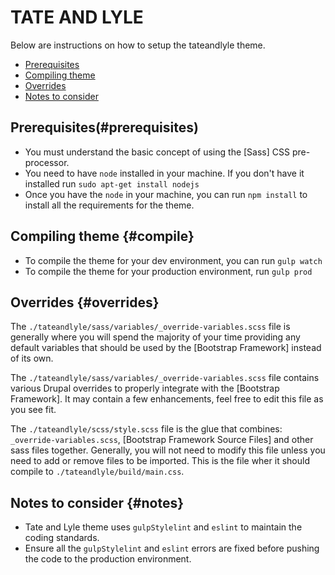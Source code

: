 # TATE AND LYLE

Below are instructions on how to setup the tateandlyle theme.

- [Prerequisites](#prerequisites)
- [Compiling theme](#compile)
- [Overrides](#overrides)
- [Notes to consider](#notes)

## Prerequisites(#prerequisites)
- You must understand the basic concept of using the [Sass] CSS pre-processor.
- You need to have `node` installed in your machine. If you don't have it installed
run `sudo apt-get install nodejs`
- Once you have the `node` in your machine, you can run `npm install` to install all the requirements for the theme.

## Compiling theme {#compile}
- To compile the theme for your dev environment, you can run `gulp watch`
- To compile the theme for your production environment, run `gulp prod`

## Overrides {#overrides}
The `./tateandlyle/sass/variables/_override-variables.scss` file is generally where you will
spend the majority of your time providing any default variables that should be
used by the [Bootstrap Framework] instead of its own.

The `./tateandlyle/sass/variables/_override-variables.scss` file contains various Drupal overrides to
properly integrate with the [Bootstrap Framework]. It may contain a few
enhancements, feel free to edit this file as you see fit.

The `./tateandlyle/scss/style.scss` file is the glue that combines:
`_override-variables.scss`, [Bootstrap Framework Source Files] and other sass
files together. Generally, you will not need to modify this
file unless you need to add or remove files to be imported. This is the file
wher it should compile to `./tateandlyle/build/main.css`.

## Notes to consider {#notes}
- Tate and Lyle theme uses `gulpStylelint` and `eslint` to maintain the coding standards.
- Ensure all the `gulpStylelint` and `eslint` errors are fixed before pushing the code to the
production environment.

